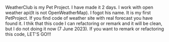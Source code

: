 WeatherClub is my Pet Project. I have made it 2 days. I work with open weather api(It is not OpenWeatherMap). I fogot his name. It is my first PetProject. If you find code of weather site with real forecast you have found it.  I thik that this code I can refactoring or remark and it will be clean, but I do not doing it now (7 June 2023). If you want to remark or refactoring this code, LET'S GO!!!
